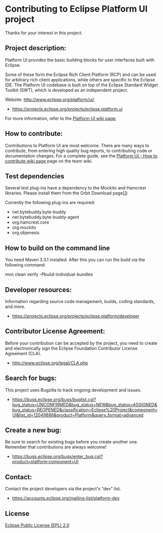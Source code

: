 Contributing to Eclipse Platform UI project
===========================================

Thanks for your interest in this project.

Project description:
--------------------

Platform UI provides the basic building blocks for user interfaces built with Eclipse. 

Some of these form the Eclipse Rich Client Platform (RCP) and can be used for arbitrary rich client applications, while others are specific to the Eclipse IDE. The Platform UI codebase is built on top of the Eclipse Standard Widget Toolkit (SWT), which is developed as an independent project.

Website: <http://www.eclipse.org/platform/ui/>

- <https://projects.eclipse.org/projects/eclipse.platform.ui>

For more information, refer to the [Platform UI wiki page][1].

How to contribute:
--------------------
Contributions to Platform UI are most welcome. There are many ways to contribute,
from entering high quality bug reports, to contributing code or documentation changes.
For a complete guide, see the [Platform UI - How to contribute wiki page][2] page on the team wiki.

Test dependencies
-----------------

Several test plug-ins have a dependency to the Mockito and Hamcrest libraries.
Please install them from the Orbit Download page][3]:

Currently the following plug-ins are required:
- net.bytebuddy.byte-buddy
- net.bytebuddy.byte-buddy-agent
- org.hamcrest.core
- org.mockito
- org.objenesis

How to build on the command line
--------------------------------

You need Maven 3.3.1 installed. After this you can run the build via the following command:

mvn clean verify -Pbuild-individual-bundles


Developer resources:
--------------------

Information regarding source code management, builds, coding standards, and more.

- <https://projects.eclipse.org/projects/eclipse.platform/developer>

Contributor License Agreement:
------------------------------

Before your contribution can be accepted by the project, you need to create and electronically sign the Eclipse Foundation Contributor License Agreement (CLA).

- <http://www.eclipse.org/legal/CLA.php>


Search for bugs:
----------------

This project uses Bugzilla to track ongoing development and issues.

- <https://bugs.eclipse.org/bugs/buglist.cgi?bug_status=UNCONFIRMED&bug_status=NEW&bug_status=ASSIGNED&bug_status=REOPENED&classification=Eclipse%20Project&component=UI&list_id=12049886&product=Platform&query_format=advanced>

Create a new bug:
-----------------

Be sure to search for existing bugs before you create another one. Remember that contributions are always welcome!

- <https://bugs.eclipse.org/bugs/enter_bug.cgi?product=platform;component=UI>

Contact:
--------

Contact the project developers via the project's "dev" list.

- <https://accounts.eclipse.org/mailing-list/platform-dev>


License
-------

[Eclipse Public License (EPL) 2.0][4]

[1]: http://wiki.eclipse.org/Platform_UI
[2]: https://wiki.eclipse.org/Platform_UI/How_to_Contribute
[3]: http://download.eclipse.org/tools/orbit/downloads/
[4]: https://www.eclipse.org/legal/epl-2.0/
